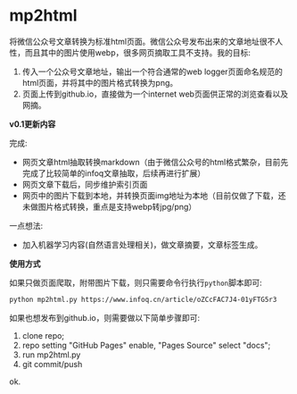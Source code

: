 # mp2html

将微信公众号文章转换为标准html页面。微信公众号发布出来的文章地址很不人性，而且其中的图片使用webp，很多网页摘取工具不支持。我的目标:  

1. 传入一个公众号文章地址，输出一个符合通常的web logger页面命名规范的html页面，并将其中的图片格式转换为png。
2. 页面上传到github.io，直接做为一个internet web页面供正常的浏览查看以及网摘。

**v0.1更新内容**

完成:

* 网页文章html抽取转换markdown（由于微信公众号的html格式繁杂，目前先完成了比较简单的infoq文章抽取，后续再进行扩展）
* 网页文章下载后，同步维护索引页面
* 网页中的图片下载到本地，并转换页面img地址为本地（目前仅做了下载，还未做图片格式转换，重点是支持webp转jpg/png）

一点想法:

* 加入机器学习内容(自然语言处理相关)，做文章摘要，文章标签生成。

**使用方式**

如果只做页面爬取，附带图片下载，则只需要命令行执行`python`脚本即可:

``` sh
python mp2html.py https://www.infoq.cn/article/oZCcFAC7J4-01yFTG5r3
```

如果也想发布到github.io，则需要做以下简单步骤即可:

1. clone repo;
2. repo setting "GitHub Pages" enable, "Pages Source" select "docs";
3. run mp2html.py <url>
4. git commit/push

ok.
